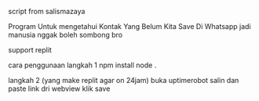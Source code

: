script from salismazaya

Program Untuk mengetahui Kontak Yang Belum Kita Save Di Whatsapp 
jadi manusia nggak boleh sombong bro

support replit 

cara penggunaan 
langkah 1
npm install 
node .

langkah 2 (yang make replit agar on 24jam)
buka uptimerobot 
salin dan paste link dri webview 
klik save
